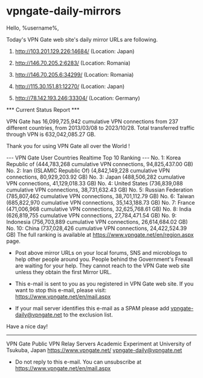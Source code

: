 # vpngate-daily-mirrors

Hello, %username%,

Today's VPN Gate web site's daily mirror URLs are following.

1. http://103.201.129.226:14684/
   (Location: Japan)

2. http://146.70.205.2:6283/
   (Location: Romania)

3. http://146.70.205.6:34299/
   (Location: Romania)

4. http://115.30.151.81:12270/
   (Location: Japan)

5. http://78.142.193.246:33304/
   (Location: Germany)


*** Current Status Report ***

VPN Gate has 16,099,725,942 cumulative VPN connections from 237 different countries, from 2013/03/08 to 2023/10/28.
Total transferred traffic through VPN is 632,042,085.27 GB.

Thank you for using VPN Gate all over the World !


--- VPN Gate User Countries Realtime Top 10 Ranking ---
No. 1: Korea Republic of (444,783,268 cumulative VPN connections, 94,825,437.00 GB)
No. 2: Iran (ISLAMIC Republic Of) (4,842,149,228 cumulative VPN connections, 80,929,203.92 GB)
No. 3: Japan (488,506,282 cumulative VPN connections, 41,129,018.33 GB)
No. 4: United States (736,839,088 cumulative VPN connections, 38,731,632.43 GB)
No. 5: Russian Federation (785,807,462 cumulative VPN connections, 38,701,112.79 GB)
No. 6: Taiwan (685,822,970 cumulative VPN connections, 35,143,188.73 GB)
No. 7: France (471,006,968 cumulative VPN connections, 32,625,768.61 GB)
No. 8: India (626,819,755 cumulative VPN connections, 27,784,471.54 GB)
No. 9: Indonesia (756,703,889 cumulative VPN connections, 26,614,684.02 GB)
No. 10: China (737,028,426 cumulative VPN connections, 24,422,524.39 GB)
The full ranking is available at https://www.vpngate.net/en/region.aspx page.


* Post above mirror URLs on your local forums, SNS and microblogs
  to help other people around you.
  People behind the Government's Frewall are waiting for your help.
  They cannot reach to the VPN Gate web site
  unless they obtain the first Mirror URL.

* This e-mail is sent to you as you registered in VPN Gate web site.
  If you want to stop this e-mail, please visit:
  https://www.vpngate.net/en/mail.aspx

* If your mail server identifies this e-mail as a SPAM
  please add vpngate-daily@vpngate.net to the exclusion list.

Have a nice day!

------------------------------------------------------
VPN Gate Public VPN Relay Servers
Academic Experiment at University of Tsukuba, Japan
https://www.vpngate.net/
vpngate-daily@vpngate.net
* Do not reply to this e-mail.
  You can unsubscribe at https://www.vpngate.net/en/mail.aspx


